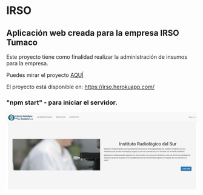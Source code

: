 # IRSO

## Aplicación web creada para la empresa IRSO Tumaco

Este proyecto tiene como finalidad realizar la administración de insumos para la empresa.

Puedes mirar el proyecto [AQUÍ](https://irso.herokuapp.com/servicios)

El proyecto está disponible en: https://irso.herokuapp.com/

### "npm start"      - para iniciar el servidor.

![imagen smashgame](https://raw.githubusercontent.com/juanmarcoscabezas/WebIrso/master/irso-inicio.png)
